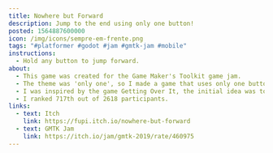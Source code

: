 ```yaml
---
title: Nowhere but Forward
description: Jump to the end using only one button!
posted: 1564887600000
icon: /img/icons/sempre-em-frente.png
tags: "#platformer #godot #jam #gmtk-jam #mobile"
instructions:
  - Hold any button to jump forward.
about:
  - This game was created for the Game Maker's Toolkit game jam.
  - The theme was 'only one', so I made a game that uses only one button.
  - I was inspired by the game Getting Over It, the initial idea was to have a big, tall level, without checkpoints, where it was easy to fall back to the beginning, but in the end I think I forgot this idea and went the easy way. :d
  - I ranked 717th out of 2618 participants.
links:
  - text: Itch
    link: https://fupi.itch.io/nowhere-but-forward
  - text: GMTK Jam
    link: https://itch.io/jam/gmtk-2019/rate/460975
---
```

<itch url="https://itch.io/embed-upload/2209352?color=d7edab"></itch>